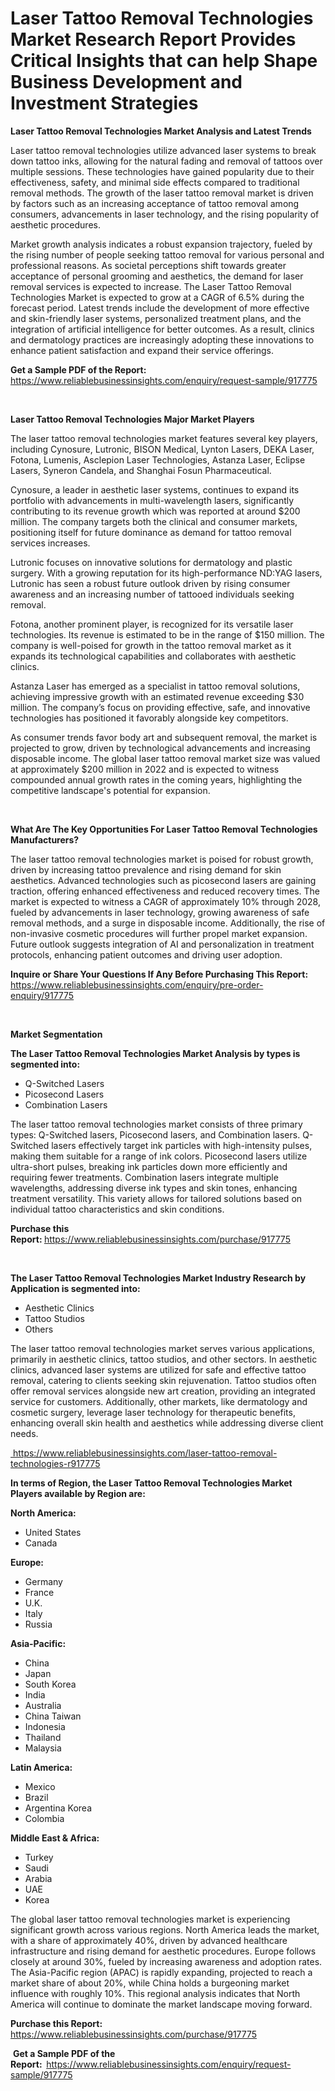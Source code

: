 <p><h1>Laser Tattoo Removal Technologies Market Research Report Provides Critical Insights that can help Shape Business Development and Investment Strategies</h1></p><p><strong>Laser Tattoo Removal Technologies Market Analysis and Latest Trends</strong></p>
<p><p>Laser tattoo removal technologies utilize advanced laser systems to break down tattoo inks, allowing for the natural fading and removal of tattoos over multiple sessions. These technologies have gained popularity due to their effectiveness, safety, and minimal side effects compared to traditional removal methods. The growth of the laser tattoo removal market is driven by factors such as an increasing acceptance of tattoo removal among consumers, advancements in laser technology, and the rising popularity of aesthetic procedures.</p><p>Market growth analysis indicates a robust expansion trajectory, fueled by the rising number of people seeking tattoo removal for various personal and professional reasons. As societal perceptions shift towards greater acceptance of personal grooming and aesthetics, the demand for laser removal services is expected to increase. The Laser Tattoo Removal Technologies Market is expected to grow at a CAGR of 6.5% during the forecast period. Latest trends include the development of more effective and skin-friendly laser systems, personalized treatment plans, and the integration of artificial intelligence for better outcomes. As a result, clinics and dermatology practices are increasingly adopting these innovations to enhance patient satisfaction and expand their service offerings.</p></p>
<p><strong>Get a Sample PDF of the Report:&nbsp;</strong> <a href="https://www.reliablebusinessinsights.com/enquiry/request-sample/917775?utm_campaign=1877&utm_medium=2&utm_source=Github&utm_content=ia&utm_term=18042025&utm_id=laser-tattoo-removal-technologies">https://www.reliablebusinessinsights.com/enquiry/request-sample/917775</a></p>
<p>&nbsp;</p>
<p><strong>Laser Tattoo Removal Technologies Major Market Players</strong></p>
<p><p>The laser tattoo removal technologies market features several key players, including Cynosure, Lutronic, BISON Medical, Lynton Lasers, DEKA Laser, Fotona, Lumenis, Asclepion Laser Technologies, Astanza Laser, Eclipse Lasers, Syneron Candela, and Shanghai Fosun Pharmaceutical. </p><p>Cynosure, a leader in aesthetic laser systems, continues to expand its portfolio with advancements in multi-wavelength lasers, significantly contributing to its revenue growth which was reported at around $200 million. The company targets both the clinical and consumer markets, positioning itself for future dominance as demand for tattoo removal services increases.</p><p>Lutronic focuses on innovative solutions for dermatology and plastic surgery. With a growing reputation for its high-performance ND:YAG lasers, Lutronic has seen a robust future outlook driven by rising consumer awareness and an increasing number of tattooed individuals seeking removal. </p><p>Fotona, another prominent player, is recognized for its versatile laser technologies. Its revenue is estimated to be in the range of $150 million. The company is well-poised for growth in the tattoo removal market as it expands its technological capabilities and collaborates with aesthetic clinics.</p><p>Astanza Laser has emerged as a specialist in tattoo removal solutions, achieving impressive growth with an estimated revenue exceeding $30 million. The company’s focus on providing effective, safe, and innovative technologies has positioned it favorably alongside key competitors.</p><p>As consumer trends favor body art and subsequent removal, the market is projected to grow, driven by technological advancements and increasing disposable income. The global laser tattoo removal market size was valued at approximately $200 million in 2022 and is expected to witness compounded annual growth rates in the coming years, highlighting the competitive landscape's potential for expansion.</p></p>
<p>&nbsp;</p>
<p><strong>What Are The Key Opportunities For Laser Tattoo Removal Technologies Manufacturers?</strong></p>
<p><p>The laser tattoo removal technologies market is poised for robust growth, driven by increasing tattoo prevalence and rising demand for skin aesthetics. Advanced technologies such as picosecond lasers are gaining traction, offering enhanced effectiveness and reduced recovery times. The market is expected to witness a CAGR of approximately 10% through 2028, fueled by advancements in laser technology, growing awareness of safe removal methods, and a surge in disposable income. Additionally, the rise of non-invasive cosmetic procedures will further propel market expansion. Future outlook suggests integration of AI and personalization in treatment protocols, enhancing patient outcomes and driving user adoption.</p></p>
<p><strong>Inquire or Share Your Questions If Any Before Purchasing This Report:</strong> <a href="https://www.reliablebusinessinsights.com/enquiry/pre-order-enquiry/917775?utm_campaign=1877&utm_medium=2&utm_source=Github&utm_content=ia&utm_term=18042025&utm_id=laser-tattoo-removal-technologies">https://www.reliablebusinessinsights.com/enquiry/pre-order-enquiry/917775</a></p>
<p>&nbsp;</p>
<p><strong>Market Segmentation</strong></p>
<p><strong>The Laser Tattoo Removal Technologies Market Analysis by types is segmented into:</strong></p>
<p><ul><li>Q-Switched Lasers</li><li>Picosecond Lasers</li><li>Combination Lasers</li></ul></p>
<p><p>The laser tattoo removal technologies market consists of three primary types: Q-Switched lasers, Picosecond lasers, and Combination lasers. Q-Switched lasers effectively target ink particles with high-intensity pulses, making them suitable for a range of ink colors. Picosecond lasers utilize ultra-short pulses, breaking ink particles down more efficiently and requiring fewer treatments. Combination lasers integrate multiple wavelengths, addressing diverse ink types and skin tones, enhancing treatment versatility. This variety allows for tailored solutions based on individual tattoo characteristics and skin conditions.</p></p>
<p><strong>Purchase this Report:&nbsp;</strong><a href="https://www.reliablebusinessinsights.com/purchase/917775?utm_campaign=1877&utm_medium=2&utm_source=Github&utm_content=ia&utm_term=18042025&utm_id=laser-tattoo-removal-technologies">https://www.reliablebusinessinsights.com/purchase/917775</a></p>
<p>&nbsp;</p>
<p><strong>The Laser Tattoo Removal Technologies Market Industry Research by Application is segmented into:</strong></p>
<p><ul><li>Aesthetic Clinics</li><li>Tattoo Studios</li><li>Others</li></ul></p>
<p><p>The laser tattoo removal technologies market serves various applications, primarily in aesthetic clinics, tattoo studios, and other sectors. In aesthetic clinics, advanced laser systems are utilized for safe and effective tattoo removal, catering to clients seeking skin rejuvenation. Tattoo studios often offer removal services alongside new art creation, providing an integrated service for customers. Additionally, other markets, like dermatology and cosmetic surgery, leverage laser technology for therapeutic benefits, enhancing overall skin health and aesthetics while addressing diverse client needs.</p></p>
<p><a href="https://www.reliablebusinessinsights.com/laser-tattoo-removal-technologies-r917775?utm_campaign=1877&utm_medium=2&utm_source=Github&utm_content=ia&utm_term=18042025&utm_id=laser-tattoo-removal-technologies">&nbsp;https://www.reliablebusinessinsights.com/laser-tattoo-removal-technologies-r917775</a></p>
<p><strong>In terms of Region, the Laser Tattoo Removal Technologies Market Players available by Region are:</strong></p>
<p>
    <p> <strong> North America: </strong>
        <ul>
            <li>United States</li>
            <li>Canada</li>
        </ul>
        </p> 
    <p> <strong> Europe: </strong>
        <ul>
            <li>Germany</li>
            <li>France</li>
            <li>U.K.</li>
            <li>Italy</li>
            <li>Russia</li>
        </ul>
        </p> 
    <p> <strong> Asia-Pacific: </strong>
        <ul>
            <li>China</li>
            <li>Japan</li>
            <li>South Korea</li>
            <li>India</li>
            <li>Australia</li>
            <li>China Taiwan</li>
            <li>Indonesia</li>
            <li>Thailand</li>
            <li>Malaysia</li>
        </ul>
        </p> 
    <p> <strong> Latin America: </strong>
        <ul>
            <li>Mexico</li>
            <li>Brazil</li>
            <li>Argentina Korea</li>
            <li>Colombia</li>
        </ul>
        </p> 
    <p> <strong> Middle East & Africa: </strong>
        <ul>
            <li>Turkey</li>
            <li>Saudi</li>
            <li>Arabia</li>
            <li>UAE</li>
            <li>Korea</li>
        </ul>
    </p>
    </p>
<p><p>The global laser tattoo removal technologies market is experiencing significant growth across various regions. North America leads the market, with a share of approximately 40%, driven by advanced healthcare infrastructure and rising demand for aesthetic procedures. Europe follows closely at around 30%, fueled by increasing awareness and adoption rates. The Asia-Pacific region (APAC) is rapidly expanding, projected to reach a market share of about 20%, while China holds a burgeoning market influence with roughly 10%. This regional analysis indicates that North America will continue to dominate the market landscape moving forward.</p></p>
<p><strong>Purchase this Report: </strong><a href="https://www.reliablebusinessinsights.com/purchase/917775?utm_campaign=1877&utm_medium=2&utm_source=Github&utm_content=ia&utm_term=18042025&utm_id=laser-tattoo-removal-technologies">https://www.reliablebusinessinsights.com/purchase/917775</a></p>
<p>&nbsp;<strong>Get a Sample PDF of the Report:&nbsp;&nbsp;</strong><a href="https://www.reliablebusinessinsights.com/enquiry/request-sample/917775?utm_campaign=1877&utm_medium=2&utm_source=Github&utm_content=ia&utm_term=18042025&utm_id=laser-tattoo-removal-technologies">https://www.reliablebusinessinsights.com/enquiry/request-sample/917775</a></p>
<p><strong></strong></p>
<p><p></p><p></p><p></p></p>